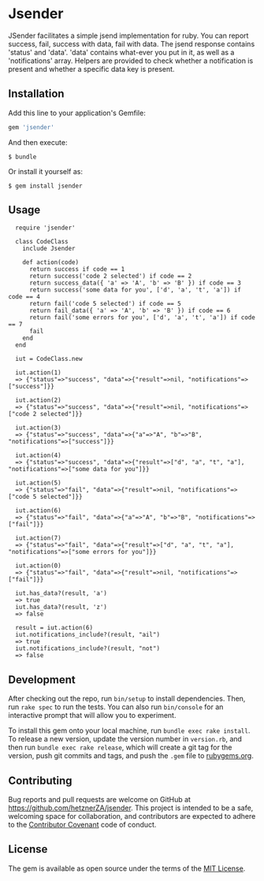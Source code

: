 # Jsender

JSender facilitates a simple jsend implementation for ruby. You can report success, fail, success with data, fail with data. The jsend response contains 'status' and 'data'. 'data' contains what-ever you put in it, as well as a 'notifications' array. Helpers are provided to check whether a notification is present and whether a specific data key is present.

## Installation

Add this line to your application's Gemfile:

```ruby
gem 'jsender'
```

And then execute:

    $ bundle

Or install it yourself as:

    $ gem install jsender

## Usage

```
  require 'jsender'
  
  class CodeClass
    include Jsender
  
    def action(code)
      return success if code == 1
      return success('code 2 selected') if code == 2
      return success_data({ 'a' => 'A', 'b' => 'B' }) if code == 3
      return success('some data for you', ['d', 'a', 't', 'a']) if code == 4
      return fail('code 5 selected') if code == 5
      return fail_data({ 'a' => 'A', 'b' => 'B' }) if code == 6
      return fail('some errors for you', ['d', 'a', 't', 'a']) if code == 7
      fail
    end
  end
```

```
  iut = CodeClass.new
```

```
  iut.action(1)
  => {"status"=>"success", "data"=>{"result"=>nil, "notifications"=>["success"]}} 

  iut.action(2)
  => {"status"=>"success", "data"=>{"result"=>nil, "notifications"=>["code 2 selected"]}} 

  iut.action(3)
  => {"status"=>"success", "data"=>{"a"=>"A", "b"=>"B", "notifications"=>["success"]}} 

  iut.action(4)
  => {"status"=>"success", "data"=>{"result"=>["d", "a", "t", "a"], "notifications"=>["some data for you"]}} 

  iut.action(5)
  => {"status"=>"fail", "data"=>{"result"=>nil, "notifications"=>["code 5 selected"]}} 

  iut.action(6)
  => {"status"=>"fail", "data"=>{"a"=>"A", "b"=>"B", "notifications"=>["fail"]}} 

  iut.action(7)
  => {"status"=>"fail", "data"=>{"result"=>["d", "a", "t", "a"], "notifications"=>["some errors for you"]}} 

  iut.action(0)
  => {"status"=>"fail", "data"=>{"result"=>nil, "notifications"=>["fail"]}} 

  iut.has_data?(result, 'a')
  => true 
  iut.has_data?(result, 'z')
  => false 

  result = iut.action(6)
  iut.notifications_include?(result, "ail")
  => true 
  iut.notifications_include?(result, "not")
  => false 

```

## Development

After checking out the repo, run `bin/setup` to install dependencies. Then, run `rake spec` to run the tests. You can also run `bin/console` for an interactive prompt that will allow you to experiment.

To install this gem onto your local machine, run `bundle exec rake install`. To release a new version, update the version number in `version.rb`, and then run `bundle exec rake release`, which will create a git tag for the version, push git commits and tags, and push the `.gem` file to [rubygems.org](https://rubygems.org).

## Contributing

Bug reports and pull requests are welcome on GitHub at https://github.com/hetznerZA/jsender. This project is intended to be a safe, welcoming space for collaboration, and contributors are expected to adhere to the [Contributor Covenant](contributor-covenant.org) code of conduct.


## License

The gem is available as open source under the terms of the [MIT License](http://opensource.org/licenses/MIT).

